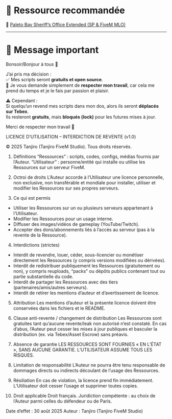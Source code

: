 # 📂 Ressource recommandée

🔗 [Paleto Bay Sheriff’s Office Extended (SP & FiveM MLO)](https://www.gta5-mods.com/maps/paleto-bay-sheriff-s-office-extended-sp-and-fivem-mlo/download/76418)

---

# 📢 Message important

Bonsoir/Bonjour à tous 👋  

J’ai pris ma décision :  
✅ Mes scripts seront **gratuits et open source**.  
🙏 Je vous demande simplement de **respecter mon travail**, car cela me prend du temps et je le fais par passion et plaisir.  

⚠️ Cependant :  
Si quelqu’un revend mes scripts dans mon dos, alors ils seront **déplacés sur Tebex**.  
Ils resteront **gratuits**, mais **bloqués (lock)** pour les futures mises à jour.  

Merci de respecter mon travail 🙏

LICENCE D’UTILISATION – INTERDICTION DE REVENTE (v1.0)

© 2025 Tanjiro (Tanjiro FiveM Studio). Tous droits réservés.

1) Définitions
“Ressources” : scripts, codes, configs, médias fournis par l’Auteur. 
“Utilisateur” : personne/entité qui installe ou utilise les Ressources sur un serveur FiveM.

2) Octroi de droits
L’Auteur accorde à l’Utilisateur une licence personnelle, non exclusive, non transférable et mondiale
pour installer, utiliser et modifier les Ressources sur ses propres serveurs.

3) Ce qui est permis
- Utiliser les Ressources sur un ou plusieurs serveurs appartenant à l’Utilisateur.
- Modifier les Ressources pour un usage interne.
- Diffuser des images/vidéos de gameplay (YouTube/Twitch).
- Accepter des dons/abonnements liés à l’accès au serveur (pas à la revente de la Ressource).

4) Interdictions (strictes)
- Interdit de revendre, louer, céder, sous-licencier ou monétiser directement les Ressources
  (y compris versions modifiées ou dérivées).
- Interdit de redistribuer publiquement les Ressources (gratuitement ou non), y compris reuploads,
  “packs” ou dépôts publics contenant tout ou partie substantielle du code.
- Interdit de partager les Ressources avec des tiers (partenaires/amis/autres serveurs).
- Interdit de retirer les mentions d’auteur et d’avertissement de licence.

5) Attribution
Les mentions d’auteur et la présente licence doivent être conservées dans les fichiers et le README.

6) Clause anti-revente / changement de distribution
Les Ressources sont gratuites tant qu’aucune revente/leak non autorisé n’est constaté. 
En cas d’abus, l’Auteur peut cesser les mises à jour publiques et basculer la distribution
(ex. via Tebex/Asset Escrow) sans préavis.

7) Absence de garantie
LES RESSOURCES SONT FOURNIES « EN L’ÉTAT », SANS AUCUNE GARANTIE. 
L’UTILISATEUR ASSUME TOUS LES RISQUES.

8) Limitation de responsabilité
L’Auteur ne pourra être tenu responsable de dommages directs ou indirects découlant de l’usage
des Ressources.

9) Résiliation
En cas de violation, la licence prend fin immédiatement. L’Utilisateur doit cesser l’usage
et supprimer toutes copies.

10) Droit applicable
Droit français. Juridiction compétente : au choix de l’Auteur parmi celles du défendeur ou de Paris.

Date d’effet : 30 août 2025
Auteur : Tanjiro (Tanjiro FiveM Studio)

